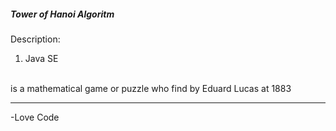 ##### Tower of Hanoi Algoritm
Description: 
<ol>
<li>Java SE</li>
</ol>
<br/>
is a mathematical game or puzzle who find by Eduard Lucas at 1883
<br/><hr/>
-Love Code
